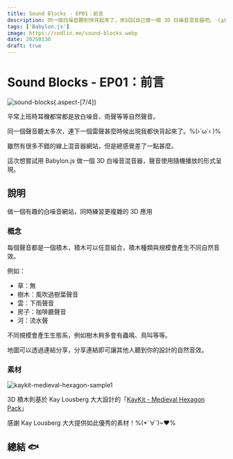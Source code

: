 ```yaml
---
title: Sound Blocks - EP01：前言
description: 同一個白噪音聽到快背起來了，來試試自己做一個 3D 白噪音混音器吧。◝(≧∀≦)◟
tags: ['Babylon.js']
image: https://codlin.me/sound-blocks.webp
date: 20250130
draft: true
---
```


# Sound Blocks - EP01：前言

![sound-blocks](/sound-blocks.webp){.aspect-[7/4]}

平常上班時耳機都常都是放白噪音、雨聲等等自然聲音。

同一個聲音聽太多次，連下一個雷聲甚麼時候出現我都快背起來了。%(›´ω`‹ )%

雖然有很多不錯的線上混音器網站，但是總感覺差了一點甚麼。

這次想嘗試用 Babylon.js 做一個 3D 白噪音混音器，聲音使用隨機播放的形式呈現。

## 說明

做一個有趣的白噪音網站，同時練習更複雜的 3D 應用

### 概念

每個聲音都是一個積木，積木可以任意組合，積木種類與規模會產生不同自然音效。

例如：

- 草：無
- 樹木：風吹過樹葉聲音
- 雲：下雨聲音
- 房子：咖啡廳聲音
- 河：流水聲

不同規模會產生生態系，例如樹木夠多會有蟲鳴、鳥叫等等。

地圖可以透過連結分享，分享連結即可讓其他人聽到你的設計的自然音效。

### 素材

![kaykit-medieval-hexagon-sample1](/sound-blocks/sample1.jpg)

3D 積木則基於 Kay Lousberg 大大設計的「[KayKit - Medieval Hexagon Pack](https://kaylousberg.itch.io/kaykit-medieval-hexagon)」

感謝 Kay Lousberg 大大提供如此優秀的素材！%(*´∀`)~♥%

## 總結 🐟
